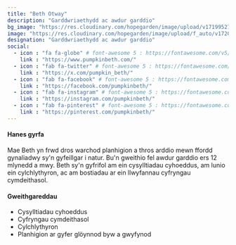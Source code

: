 ```yaml
---
title: "Beth Otway"
description: "Garddwriaethydd ac awdur garddio"
bg_image: "https://res.cloudinary.com/hopegarden/image/upload/v1719952740/title-poppy.webp"
image: "https://res.cloudinary.com/hopegarden/image/upload/f_auto/v1720644289/beth-otway.webp"
designation: "Garddwriaethydd ac awdur garddio"
social:
  - icon : "fa fa-globe" # font-awesome 5 : https://fontawesome.com/v5/search
    link : "https://www.pumpkinbeth.com/"
  - icon : "fab fa-twitter" # font-awesome 5 : https://fontawesome.com/v5/search
    link : "https://x.com/pumpkin_beth/"
  - icon : "fab fa-facebook" # font-awesome 5 : https://fontawesome.com/v5/search
    link : "https://facebook.com/pumpkinbeth/"
  - icon : "fab fa-instagram" # font-awesome 5 : https://fontawesome.com/v5/search
    link : "https://instagram.com/pumpkinbeth/"
  - icon : "fab fa-pinterest" # font-awesome 5 : https://fontawesome.com/v5/search
    link : "https://pinterest.com/pumpkinbeth/"
---
```


#### Hanes gyrfa
Mae Beth yn frwd dros warchod planhigion a thros arddio mewn ffordd gynaliadwy sy'n gyfeillgar i natur. Bu'n gweithio fel awdur garddio ers 12 mlynedd a mwy. Beth sy'n gyfrifol am ein cysylltiadau cyhoeddus, am lunio ein cylchlythyron, ac am bostiadau ar ein llwyfannau cyfryngau cymdeithasol. 

#### Gweithgareddau
* Cysylltiadau cyhoeddus
* Cyfryngau cymdeithasol
* Cylchlythyron
* Planhigion ar gyfer glöynnod byw a gwyfynod
